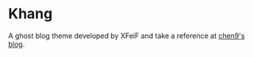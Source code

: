 # Khang

A ghost blog theme developed by XFeiF and take a reference at [chen9's blog](http://www.chen9.info/).
